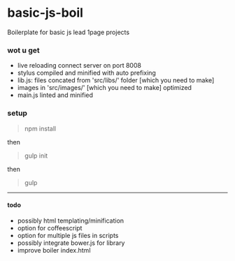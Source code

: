 basic-js-boil
=============

Boilerplate for basic js lead 1page projects

### wot u get

- live reloading connect server on port 8008
- stylus compiled and minified with auto prefixing
- lib.js: files concated from 'src/libs/' folder [which you need to make]
- images in 'src/images/' [which you need to make] optimized
- main.js linted and minified

### setup

> npm install

then

> gulp init

then

> gulp

----

#### todo

- possibly html templating/minification
- option for coffeescript
- option for multiple js files in scripts
- possibly integrate bower.js for library
- improve boiler index.html


